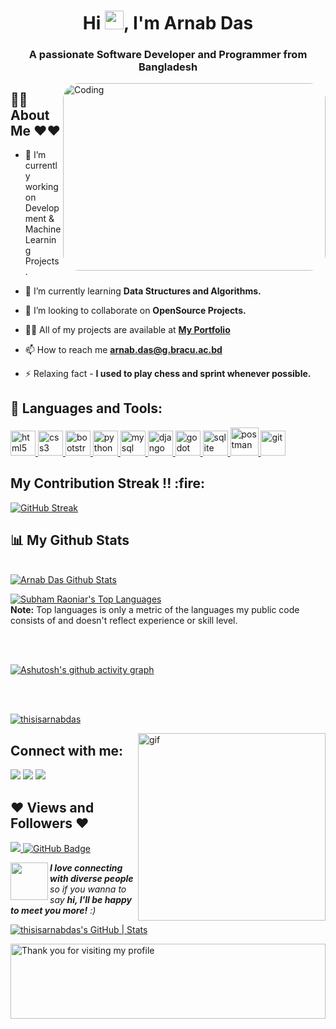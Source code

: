 
<h1 align="center">Hi <img src="https://raw.githubusercontent.com/MartinHeinz/MartinHeinz/master/wave.gif" width="30px">, I'm Arnab Das</h1>
<h3 align="center">A passionate Software Developer and Programmer from Bangladesh</h3>

</p>
<img align="right" alt="Coding" src="https://cdn.dribbble.com/users/730703/screenshots/6581243/avento.gif" style="width:420px ; height:300px ; border-radius: 25px; display: inline-block;" data-target="animated-image.originalImage">

## 🙋‍♂️ About Me ❤❤

- 🔭 I’m currently working on Development & Machine Learning Projects.

- 🌱 I’m currently learning **Data Structures and Algorithms.**

- 👯 I’m looking to collaborate on **OpenSource Projects.**

- 👨‍💻 All of my projects are available at **[My Portfolio](https://github.com/thisisarnabdas)**

- 📫 How to reach me **arnab.das@g.bracu.ac.bd**

- ⚡ Relaxing fact - **I used to play chess and sprint whenever possible.**

## 🚀 Languages and Tools:

<p align="left"> <a href="https://www.w3.org/html/" target="_blank"> <img src="https://cdn.jsdelivr.net/gh/devicons/devicon/icons/html5/html5-original.svg" alt="html5" width="40" height="40"/> </a> <a href="https://www.w3schools.com/css/" target="_blank"> <img src="https://cdn.jsdelivr.net/gh/devicons/devicon/icons/css3/css3-original.svg" alt="css3" width="40" height="40"/> </a> <a href="https://getbootstrap.com" target="_blank"> <img src="https://cdn.jsdelivr.net/gh/devicons/devicon/icons/bootstrap/bootstrap-plain.svg" alt="bootstrap" width="40" height="40"/> </a> <a href="https://www.python.org" target="_blank"> <img src="https://cdn.jsdelivr.net/gh/devicons/devicon/icons/python/python-original.svg" alt="python" width="40" height="40"/> </a> <a href="https://www.mysql.com/" target="_blank"> <img src="https://cdn.jsdelivr.net/gh/devicons/devicon/icons/mysql/mysql-original-wordmark.svg" alt="mysql" width="40" height="40"/> </a> <a href="https://www.djangoproject.com/" target="_blank"> <img src="https://cdn.jsdelivr.net/gh/devicons/devicon/icons/django/django-plain.svg" alt="django" width="40" height="40"/> </a> <a href="https://godotengine.org/" target="_blank"> <img src="https://cdn.jsdelivr.net/gh/devicons/devicon/icons/godot/godot-original.svg" alt="godot" width="40" height="40"/> </a> <a href="https://www.sqlite.org/index.html" target="_blank"> <img src="https://cdn.jsdelivr.net/gh/devicons/devicon/icons/sqlite/sqlite-original.svg" alt="sqlite" width="40" height="40"/> </a> <a href="https://postman.com" target="_blank"> <img src="https://www.vectorlogo.zone/logos/getpostman/getpostman-icon.svg" alt="postman" width="45" height="45"/> </a> <a href="https://git-scm.com/" target="_blank"> <img src="https://cdn.jsdelivr.net/gh/devicons/devicon/icons/git/git-original.svg" alt="git" width="40" height="40"/> </a> </p>

<h2 align="left">My Contribution Streak !! :fire:</h2>

<p align="left">
    <a>
    <a href="https://github.com/thisisarnabdas/github-readme-streak-stats">
    <a href="https://git.io/streak-stats"><img src="https://streak-stats.demolab.com?user=thisisarnabdas&theme=dark" alt="GitHub Streak" /></a>
    </a>
</p>

## 📊 My Github Stats

  <br/>
    <a href="https://github.com/thisisarnabdas/github-readme-stats"><img alt="Arnab Das Github Stats" src="https://github-readme-stats.vercel.app/api?username=thisisarnabdas&show_icons=true&count_private=true&theme=react&hide_border=true&bg_color=0D1117" /></a>
    
  <a href="https://github.com/thisisarnabdas/github-readme-stats"><img alt="Subham Raoniar's Top Languages" src="https://github-readme-stats.vercel.app/api/top-langs/?username=thisisarnabdas&langs_count=8&count_private=true&layout=compact&theme=react&hide_border=true&bg_color=0D1117" /></a>
  <br/>
  <b>Note:</b> Top languages is only a metric of the languages my public code consists of and doesn't reflect experience or skill level.
    


<br/>
<br/>

<!--<a href="https://github.com/thisisarnabdas/github-readme-activity-graph"><img alt="Arnab Das's Activity Graph" src="https://activity-graph.herokuapp.com/graph?username=thisisarnabdas&bg_color=0D1117&color=5BCDEC&line=5BCDEC&point=FFFFFF&hide_border=true" /></a>-->
    
[![Ashutosh's github activity graph](https://github-readme-activity-graph.vercel.app/graph?username=thisisarnabdas&bg_color=000000&color=4c4f9e&line=4c5a9e&point=fff5f5&area=true&hide_border=true)](https://github.com/ashutosh00710/github-readme-activity-graph)

<br/>
<br/>


<p align="left"> <a href="https://github.com/ryo-ma/github-profile-trophy"><img src="https://github-profile-trophy.vercel.app/?username=thisisarnabdas" alt="thisisarnabdas" /></a> </p>

<div> 
<img src="gif.gif" width="300px" alt=gif align="right"> 
</div>

## Connect with me:
<p align="left">

<a href = "https://www.facebook.com/This.is.arnab.das/"><img src="https://img.icons8.com/fluent/48/000000/facebook.png"/></a>
<a href = "https://www.youtube.com/channel/UC3DZh-k7q1urp2z4_5qA5_Q"><img src="https://img.icons8.com/color/48/000000/youtube-play.png"/></a>
<a href = "https://profile-summary-for-github.com/user/thisisarnabdas"><img src="https://img.icons8.com/color-glass/48/000000/github--v1.png"/></a>


</p>

## ❤ Views and Followers ❤
<a href="https://github.com/Meghna-DAS/github-profile-views-counter">
    <img src="https://komarev.com/ghpvc/?username=thisisarnabdas">
</a>
<a href="https://github.com/thisisarnabdas?tab=followers"><img src="https://img.shields.io/github/followers/thisisarnabdas?label=Followers&style=social" alt="GitHub Badge"></a>

<br/>

<p><img align="left" src="https://media.giphy.com/media/LnQjpWaON8nhr21vNW/giphy.gif" width="60"><em><b>I love connecting with diverse people</b> so if you wanna to say <b>hi, I'll be happy to meet you more!</b> :)</em></p>

[![thisisarnabdas's GitHub | Stats](https://stats.quira.sh/thisisarnabdas/github?theme=dark)](https://quira.sh?utm_source=widgets&utm_campaign=thisisarnabdas)

<img height="120" alt="Thank you for visiting my profile" width="100%" src="https://github.com/dibyendu415/dibyendu415/blob/master/marquee.svg" />
